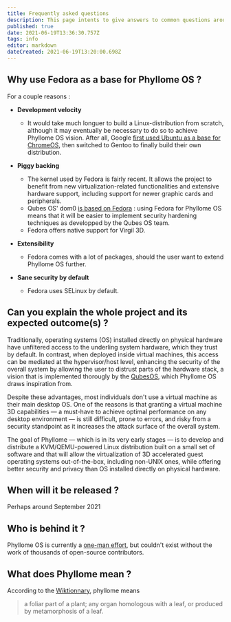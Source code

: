 ```yaml
---
title: Frequently asked questions
description: This page intents to give answers to common questions around Phyllome OS
published: true
date: 2021-06-19T13:36:30.757Z
tags: info
editor: markdown
dateCreated: 2021-06-19T13:20:00.698Z
---
```


## Why use Fedora as a base for Phyllome OS ?

For a couple reasons :

* **Development velocity**
	* It would take much longuer to build a Linux-distribution from scratch, although it may eventually be necessary to do so to achieve Phyllome OS vision. After all, Google [first used Ubuntu as a base for ChromeOS](https://en.wikipedia.org/wiki/Chrome_OS#History), then switched to Gentoo to finally build their own distribution. 

* **Piggy backing**
	* The kernel used by Fedora is fairly recent. It allows the project to benefit from new virtualization-related functionalities and extensive hardware support, including support for newer graphic cards and peripherals. 
  * Qubes OS' dom0 [is based on Fedora](https://www.qubes-os.org/doc/supported-versions/#dom0) : using Fedora for Phyllome OS means that it will be easier to implement security hardening techniques as developped by the Qubes OS team.
  * Fedora offers native support for Virgil 3D. 

* **Extensibility**
	* Fedora comes with a lot of packages, should the user want to extend Phyllome OS further. 

* **Sane security by default**
	* Fedora uses SELinux by default. 
  
## Can you explain the whole project and its expected outcome(s) ?

Traditionally, operating systems (OS) installed directly on physical hardware have unfiltered access to the underling system hardware, which they trust by default. In contrast, when deployed inside virtual machines, this access can be mediated at the hypervisor/host level, enhancing the security of the overall system by allowing the user to distrust parts of the hardware stack, a vision that is implemented thorougly by the [QubesOS](https://www.qubes-os.org/), which Phyllome OS draws inspiration from.

Despite these advantages, most individuals don't use a virtual machine as their main desktop OS. One of the reasons is that granting a virtual machine 3D capabilities — a must-have to achieve optimal performance on any desktop environment — is still difficult, prone to errors, and risky from a security standpoint as it increases the attack surface of the overall system.

The goal of Phyllome — which is in its very early stages — is to develop and distribute a KVM/QEMU-powered Linux distribution built on a small set of software and that will allow the virtualization of 3D accelerated guest operating systems out-of-the-box, including non-UNIX ones, while offering better security and privacy than OS installed directly on physical hardware.

## When will it be released ?

Perhaps around September 2021

## Who is behind it ?

Phyllome OS is currently a [one-man effort](https://refre.ch/home/), but couldn't exist without the work of thousands of open-source contributors.   

## What does Phyllome mean ?

According to the [Wiktionnary](https://en.wiktionary.org/wiki/phyllome), phyllome means  
> a foliar part of a plant; any organ homologous with a leaf, or produced by metamorphosis of a leaf.
